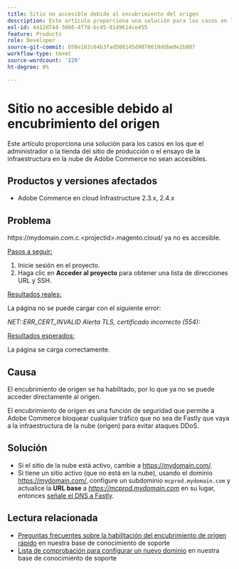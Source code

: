 ```yaml
---
title: Sitio no accesible debido al encubrimiento del origen
description: Este artículo proporciona una solución para los casos en los que el administrador o la tienda del sitio de producción o el ensayo de la infraestructura en la nube de Adobe Commerce no sean accesibles.
exl-id: 4412d744-3066-4f78-bc45-8149614ce455
feature: Products
role: Developer
source-git-commit: b58e182c64b3fad508145d9078619ddbe0e2b887
workflow-type: tm+mt
source-wordcount: '229'
ht-degree: 0%

---
```


# Sitio no accesible debido al encubrimiento del origen

Este artículo proporciona una solución para los casos en los que el administrador o la tienda del sitio de producción o el ensayo de la infraestructura en la nube de Adobe Commerce no sean accesibles.

## Productos y versiones afectados

* Adobe Commerce en cloud Infrastructure 2.3.x, 2.4.x

## Problema

https:&#x200B;//mydomain.com.c.&lt;projectid>.magento.cloud/ ya no es accesible.

<u>Pasos a seguir:</u>

1. Inicie sesión en el proyecto.
1. Haga clic en **Acceder al proyecto** para obtener una lista de direcciones URL y SSH.

<u>Resultados reales:</u>

La página no se puede cargar con el siguiente error:

*NET::ERR\_CERT\_INVALID* *Alerta TLS, certificado incorrecto (554):*

<u>Resultados esperados:</u>

La página se carga correctamente.

## Causa

El encubrimiento de origen se ha habilitado, por lo que ya no se puede acceder directamente al origen.

El encubrimiento de origen es una función de seguridad que permite a Adobe Commerce bloquear cualquier tráfico que no sea de Fastly que vaya a la infraestructura de la nube (origen) para evitar ataques DDoS.

## Solución

* Si el sitio de la nube está activo, cambie a https://mydomain.com/.
* Si tiene un sitio activo (que no está en la nube), usando el dominio https://mydomain.com/, configure un subdominio `mcprod.mydomain.com` y actualice la **URL base** a *https://mcprod.mydomain.com* en su lugar, entonces [señale el DNS a Fastly](https://experienceleague.adobe.com/es/docs/commerce-cloud-service/user-guide/cdn/setup-fastly/fastly-configuration#update-dns-configuration-with-development-settings).

## Lectura relacionada

* [Preguntas frecuentes sobre la habilitación del encubrimiento de origen rápido](/help/faq/general/fastly-origin-cloaking-enablement-faq.md) en nuestra base de conocimiento de soporte
* [Lista de comprobación para configurar un nuevo dominio](https://experienceleague.adobe.com/es/docs/commerce-knowledge-base/kb/how-to/checklist-for-setting-up-a-new-domain) en nuestra base de conocimiento de soporte
